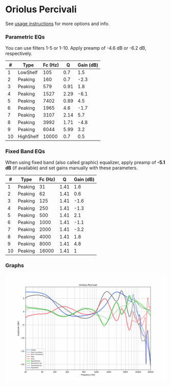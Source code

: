 # Oriolus Percivali
See [usage instructions](https://github.com/jaakkopasanen/AutoEq#usage) for more options and info.

### Parametric EQs
You can use filters 1-5 or 1-10. Apply preamp of -4.6 dB or -6.2 dB, respectively.

|   # | Type      |   Fc (Hz) |    Q |   Gain (dB) |
|-----|-----------|-----------|------|-------------|
|   1 | LowShelf  |       105 | 0.7  |         1.5 |
|   2 | Peaking   |       160 | 0.7  |        -2.3 |
|   3 | Peaking   |       579 | 0.91 |         1.8 |
|   4 | Peaking   |      1527 | 2.29 |        -6.1 |
|   5 | Peaking   |      7402 | 0.89 |         4.5 |
|   6 | Peaking   |      1965 | 4.6  |        -1.7 |
|   7 | Peaking   |      3107 | 2.14 |         5.7 |
|   8 | Peaking   |      3992 | 1.71 |        -4.8 |
|   9 | Peaking   |      6044 | 5.99 |         3.2 |
|  10 | HighShelf |     10000 | 0.7  |         0.5 |

### Fixed Band EQs
When using fixed band (also called graphic) equalizer, apply preamp of **-5.1 dB** (if available) and set gains manually with these parameters.

|   # | Type    |   Fc (Hz) |    Q |   Gain (dB) |
|-----|---------|-----------|------|-------------|
|   1 | Peaking |        31 | 1.41 |         1.6 |
|   2 | Peaking |        62 | 1.41 |         0.6 |
|   3 | Peaking |       125 | 1.41 |        -1.6 |
|   4 | Peaking |       250 | 1.41 |        -1.3 |
|   5 | Peaking |       500 | 1.41 |         2.1 |
|   6 | Peaking |      1000 | 1.41 |        -1.1 |
|   7 | Peaking |      2000 | 1.41 |        -3.2 |
|   8 | Peaking |      4000 | 1.41 |         1.8 |
|   9 | Peaking |      8000 | 1.41 |         4.8 |
|  10 | Peaking |     16000 | 1.41 |         1   |

### Graphs
![](./Oriolus%20Percivali.png)
